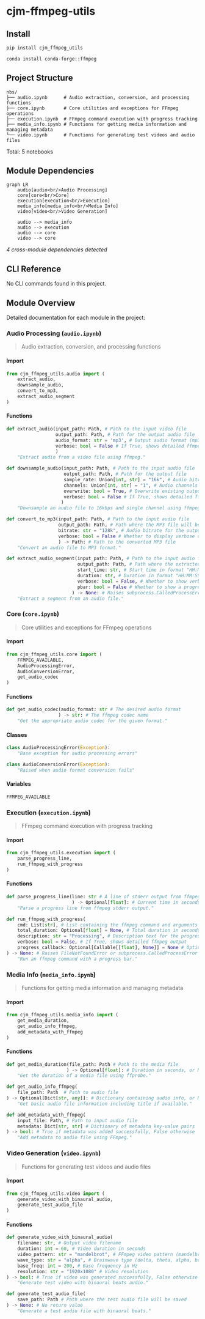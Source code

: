 # cjm-ffmpeg-utils


<!-- WARNING: THIS FILE WAS AUTOGENERATED! DO NOT EDIT! -->

## Install

``` bash
pip install cjm_ffmpeg_utils
```

``` bash
conda install conda-forge::ffmpeg
```

## Project Structure

    nbs/
    ├── audio.ipynb      # Audio extraction, conversion, and processing functions
    ├── core.ipynb       # Core utilities and exceptions for FFmpeg operations
    ├── execution.ipynb  # FFmpeg command execution with progress tracking
    ├── media_info.ipynb # Functions for getting media information and managing metadata
    └── video.ipynb      # Functions for generating test videos and audio files

Total: 5 notebooks

## Module Dependencies

``` mermaid
graph LR
    audio[audio<br/>Audio Processing]
    core[core<br/>Core]
    execution[execution<br/>Execution]
    media_info[media_info<br/>Media Info]
    video[video<br/>Video Generation]

    audio --> media_info
    audio --> execution
    audio --> core
    video --> core
```

*4 cross-module dependencies detected*

## CLI Reference

No CLI commands found in this project.

## Module Overview

Detailed documentation for each module in the project:

### Audio Processing (`audio.ipynb`)

> Audio extraction, conversion, and processing functions

#### Import

``` python
from cjm_ffmpeg_utils.audio import (
    extract_audio,
    downsample_audio,
    convert_to_mp3,
    extract_audio_segment
)
```

#### Functions

``` python
def extract_audio(input_path: Path, # Path to the input video file
                  output_path: Path, # Path for the output audio file
                  audio_format: str = 'mp3', # Output audio format (mp3, wav, flac, aac, etc.)
                  verbose: bool = False # If True, shows detailed ffmpeg output
                  )
    "Extract audio from a video file using ffmpeg."
```

``` python
def downsample_audio(input_path: Path, # Path to the input audio file
                     output_path: Path, # Path for the output file
                     sample_rate: Union[int, str] = "16k", # Audio bitrate
                     channels: Union[int, str] = "1", # Audio channels
                     overwrite: bool = True, # Overwrite existing output file
                     verbose: bool = False # If True, shows detailed ffmpeg output
                    )
    "Downsample an audio file to 16kbps and single channel using ffmpeg."
```

``` python
def convert_to_mp3(input_path: Path, # Path to the input audio file
                   output_path: Path, # Path where the MP3 file will be saved
                   bitrate: str = "128k", # Audio bitrate for the output MP3 file
                   verbose: bool = False # Whether to display verbose output during conversion
                   ) -> Path: # Path to the converted MP3 file
    "Convert an audio file to MP3 format."
```

``` python
def extract_audio_segment(input_path: Path, # Path to the input audio file
                          output_path: Path, # Path where the extracted segment will be saved
                          start_time: str, # Start time in format "HH:MM:SS" or seconds
                          duration: str, # Duration in format "HH:MM:SS" or seconds
                          verbose: bool = False, # Whether to show verbose output
                          pbar: bool = False # Whether to show a progress bar
                        ) -> None: # Raises subprocess.CalledProcessError if extraction fails
    "Extract a segment from an audio file."
```

### Core (`core.ipynb`)

> Core utilities and exceptions for FFmpeg operations

#### Import

``` python
from cjm_ffmpeg_utils.core import (
    FFMPEG_AVAILABLE,
    AudioProcessingError,
    AudioConversionError,
    get_audio_codec
)
```

#### Functions

``` python
def get_audio_codec(audio_format: str # The desired audio format
                   ) -> str: # The ffmpeg codec name
    "Get the appropriate audio codec for the given format."
```

#### Classes

``` python
class AudioProcessingError(Exception):
    "Base exception for audio processing errors"
```

``` python
class AudioConversionError(Exception):
    "Raised when audio format conversion fails"
```

#### Variables

``` python
FFMPEG_AVAILABLE
```

### Execution (`execution.ipynb`)

> FFmpeg command execution with progress tracking

#### Import

``` python
from cjm_ffmpeg_utils.execution import (
    parse_progress_line,
    run_ffmpeg_with_progress
)
```

#### Functions

``` python
def parse_progress_line(line: str # A line of stderr output from ffmpeg
                        ) -> Optional[float]: # Current time in seconds, or None if line doesn't contain progress info
    "Parse a progress line from ffmpeg stderr output."
```

``` python
def run_ffmpeg_with_progress(
    cmd: List[str], # List containing the ffmpeg command and arguments
    total_duration: Optional[float] = None, # Total duration in seconds for determinate progress, or None for indeterminate progress
    description: str = "Processing", # Description text for the progress bar
    verbose: bool = False, # If True, shows detailed ffmpeg output
    progress_callback: Optional[Callable[[float], None]] = None # Optional callback function that receives current progress in seconds as an argument
) -> None: # Raises FileNotFoundError or subprocess.CalledProcessError if ffmpeg command fails
    "Run an ffmpeg command with a progress bar."
```

### Media Info (`media_info.ipynb`)

> Functions for getting media information and managing metadata

#### Import

``` python
from cjm_ffmpeg_utils.media_info import (
    get_media_duration,
    get_audio_info_ffmpeg,
    add_metadata_with_ffmpeg
)
```

#### Functions

``` python
def get_media_duration(file_path: Path # Path to the media file
                      ) -> Optional[float]: # Duration in seconds, or None if duration cannot be determined
    "Get the duration of a media file using ffprobe."
```

``` python
def get_audio_info_ffmpeg(
    file_path: Path  # Path to audio file
) -> Optional[Dict[str, any]]: # Dictionary containing audio info, or None if extraction fails
    "Get basic audio file information including title if available."
```

``` python
def add_metadata_with_ffmpeg(
    input_file: Path, # Path to input audio file
    metadata: Dict[str, str] # Dictionary of metadata key-value pairs
) -> bool: # True if metadata was added successfully, False otherwise
    "Add metadata to audio file using FFmpeg."
```

### Video Generation (`video.ipynb`)

> Functions for generating test videos and audio files

#### Import

``` python
from cjm_ffmpeg_utils.video import (
    generate_video_with_binaural_audio,
    generate_test_audio_file
)
```

#### Functions

``` python
def generate_video_with_binaural_audio(
    filename: str, # Output video filename
    duration: int = 60, # Video duration in seconds
    video_pattern: str = "mandelbrot", # FFmpeg video pattern (mandelbrot, life, etc.)
    wave_type: str = "alpha", # Brainwave type (delta, theta, alpha, beta, gamma)
    base_freq: int = 200, # Base frequency in Hz
    resolution: str = "1920x1080" # Video resolution
) -> bool: # True if video was generated successfully, False otherwise
    "Generate test video with binaural beats audio."
```

``` python
def generate_test_audio_file(
    save_path: Path # Path where the test audio file will be saved
) -> None: # No return value
    "Generate a test audio file with binaural beats."
```
